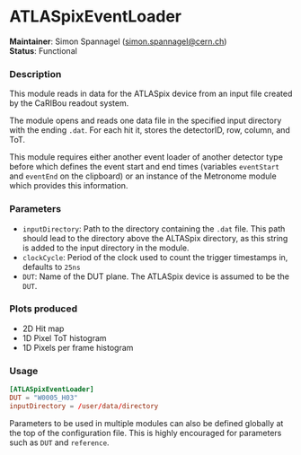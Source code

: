 # ATLASpixEventLoader
**Maintainer**: Simon Spannagel (<simon.spannagel@cern.ch>)  
**Status**: Functional 

### Description
This module reads in data for the ATLASpix device from an input file created by the CaRIBou readout system.

The module opens and reads one data file in the specified input directory with the ending `.dat`. For each hit it, stores the detectorID, row, column, and ToT.

This module requires either another event loader of another detector type before which defines the event start and end times (variables `eventStart` and `eventEnd` on the clipboard) or an instance of the Metronome module which provides this information.

### Parameters
* `inputDirectory`: Path to the directory containing the `.dat` file. This path should lead to the directory above the ALTASpix directory, as this string is added to the input directory in the module.
* `clockCycle`: Period of the clock used to count the trigger timestamps in, defaults to `25ns`
* `DUT`: Name of the DUT plane. The ATLASpix device is assumed to be the `DUT`.

### Plots produced
* 2D Hit map
* 1D Pixel ToT histogram
* 1D Pixels per frame histogram

### Usage
```toml
[ATLASpixEventLoader]
DUT = "W0005_H03"
inputDirectory = /user/data/directory
```
Parameters to be used in multiple modules can also be defined globally at the top of the configuration file. This is highly encouraged for parameters such as `DUT` and `reference`.
